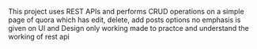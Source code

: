 This project uses REST APIs and performs CRUD operations on a simple page of quora which has edit, delete, add posts options no emphasis is given on UI and Design only working made to practce and understand the working of rest api

